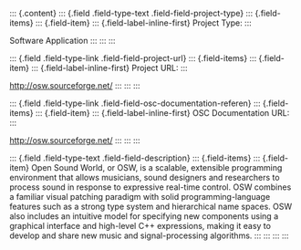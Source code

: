::: {.content}
::: {.field .field-type-text .field-field-project-type}
::: {.field-items}
::: {.field-item}
::: {.field-label-inline-first}
Project Type:
:::

Software Application
:::
:::
:::

::: {.field .field-type-link .field-field-project-url}
::: {.field-items}
::: {.field-item}
::: {.field-label-inline-first}
Project URL:
:::

<http://osw.sourceforge.net/>
:::
:::
:::

::: {.field .field-type-link .field-field-osc-documentation-referen}
::: {.field-items}
::: {.field-item}
::: {.field-label-inline-first}
OSC Documentation URL:
:::

<http://osw.sourceforge.net/>
:::
:::
:::

::: {.field .field-type-text .field-field-description}
::: {.field-items}
::: {.field-item}
Open Sound World, or OSW, is a scalable, extensible programming
environment that allows musicians, sound designers and researchers to
process sound in response to expressive real-time control. OSW combines
a familiar visual patching paradigm with solid programming-language
features such as a strong type system and hierarchical name spaces. OSW
also includes an intuitive model for specifying new components using a
graphical interface and high-level C++ expressions, making it easy to
develop and share new music and signal-processing algorithms.
:::
:::
:::
:::
